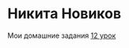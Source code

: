 # Никита Новиков
Мои домашние задания
[12 урок](https://nikefx.github.io/lesson12/ "Домашняя работа 12")
